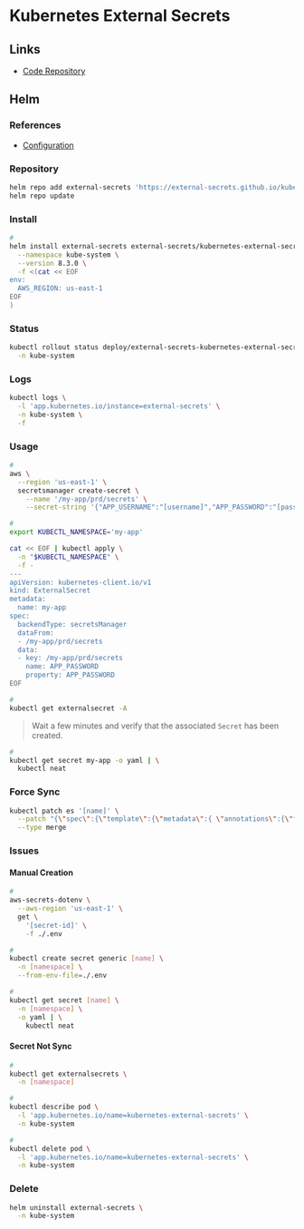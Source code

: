 # Kubernetes External Secrets

<!--
Reloader
-->

## Links

- [Code Repository](https://github.com/external-secrets/kubernetes-external-secrets)

## Helm

### References

- [Configuration](https://github.com/external-secrets/kubernetes-external-secrets/tree/master/charts/kubernetes-external-secrets#configuration)

### Repository

```sh
helm repo add external-secrets 'https://external-secrets.github.io/kubernetes-external-secrets/'
helm repo update
```

### Install

```sh
#
helm install external-secrets external-secrets/kubernetes-external-secrets \
  --namespace kube-system \
  --version 8.3.0 \
  -f <(cat << EOF
env:
  AWS_REGION: us-east-1
EOF
)
```

<!-- #
helm install external-secrets external-secrets/kubernetes-external-secrets \
  --namespace kube-system \
  --version 8.3.0 \
  -f <(cat << EOF
env:
  VAULT_ADDR: http://vault.vault.internal:8200

serviceAccount:
  name: vault
  create: false
EOF
) -->

<!--
https://github.com/srinandan/apigee-vault/blob/047380c9606acf844123c49eaed7e6ecb3df08be/ext-secret-sample/client.yaml
-->

### Status

```sh
kubectl rollout status deploy/external-secrets-kubernetes-external-secrets \
  -n kube-system
```

### Logs

```sh
kubectl logs \
  -l 'app.kubernetes.io/instance=external-secrets' \
  -n kube-system \
  -f
```

### Usage

```sh
#
aws \
  --region 'us-east-1' \
  secretsmanager create-secret \
    --name '/my-app/prd/secrets' \
    --secret-string '{"APP_USERNAME":"[username]","APP_PASSWORD":"[password]"}'

#
export KUBECTL_NAMESPACE='my-app'

cat << EOF | kubectl apply \
  -n "$KUBECTL_NAMESPACE" \
  -f -
---
apiVersion: kubernetes-client.io/v1
kind: ExternalSecret
metadata:
  name: my-app
spec:
  backendType: secretsManager
  dataFrom:
  - /my-app/prd/secrets
  data:
  - key: /my-app/prd/secrets
    name: APP_PASSWORD
    property: APP_PASSWORD
EOF

#
kubectl get externalsecret -A
```

<!--
  template:
    stringData:
      dotenv: |
        <%= Object.entries(JSON.parse(data.s1)).map(e => e[0] + "=" + "'" + e[1] + "'").join("\n") %>
    metadata:
      annotations:
        argocd.argoproj.io/compare-options: IgnoreExtraneous
        reloader.stakater.com/match: "true"
-->

> Wait a few minutes and verify that the associated `Secret` has been created.

```sh
#
kubectl get secret my-app -o yaml | \
  kubectl neat
```

<!--
envFrom:
- secretRef:
    name: my-app
-->

<!-- ### Issues

####

```log
ERROR, Invalid name. Must be a valid name containing alphanumeric characters, or any of the following: -/_+=.@!
```

TODO -->

<!-- ### Tips

####

```sh
#
kubectl rollout restart deployment kubernetes-external-secrets \
  -n kube-system

#
kubectl get pods \
  -l app.kubernetes.io/name=kubernetes-external-secrets \
  -n kube-system
``` -->

### Force Sync

```sh
kubectl patch es '[name]' \
  --patch "{\"spec\":{\"template\":{\"metadata\":{ \"annotations\":{\"force-sync\":\"$(date +%s)\"}}}}}" \
  --type merge
```

### Issues

<!-- ####

```log
ERROR, Secrets Manager can't find the specified secret.
```

https://github.com/external-secrets/kubernetes-external-secrets/issues/428#issuecomment-657722350

TODO -->

<!-- ####

```log
kubernetes-external-secrets-777dbfb555-kkl4k kubernetes-external-secrets {"level":50,"message_time":"2021-09-30T22:44:06.692Z","pid":17,"hostname":"kubernetes-external-secrets-777dbfb555-kkl4k","payload":{"message":"Secrets Manager can't find the specified secret.","code":"ResourceNotFoundException","time":"2021-09-30T22:44:06.691Z","requestId":"7e66a243-6bf8-43d4-ba09-03cb858e2530","statusCode":400,"retryable":false,"retryDelay":99.50371757173153},"msg":"failure while polling the secret [namespace]/[my-secret]"}
```

TODO -->

#### Manual Creation

```sh
#
aws-secrets-dotenv \
  --aws-region 'us-east-1' \
  get \
    '[secret-id]' \
    -f ./.env

#
kubectl create secret generic [name] \
  -n [namespace] \
  --from-env-file=./.env

#
kubectl get secret [name] \
  -n [namespace] \
  -o yaml | \
    kubectl neat
```

#### Secret Not Sync

```sh
#
kubectl get externalsecrets \
  -n [namespace]

#
kubectl describe pod \
  -l 'app.kubernetes.io/name=kubernetes-external-secrets' \
  -n kube-system

#
kubectl delete pod \
  -l 'app.kubernetes.io/name=kubernetes-external-secrets' \
  -n kube-system
```

<!-- ####

```log
syscall":"connect","address":"100.64.0.1","port":443},"msg":"failure while updating status for externalsecret kube-system/cluster-autoscaler"}
Error: connect EHOSTUNREACH 100.64.0.1:443
    at TCPConnectWrap.afterConnect [as oncomplete] (net.js:1144:16) {
  errno: 'EHOSTUNREACH',
  code: 'EHOSTUNREACH',
  syscall: 'connect',
  address: '100.64.0.1',
  port: 443
}
```

TODO -->

### Delete

```sh
helm uninstall external-secrets \
  -n kube-system
```
